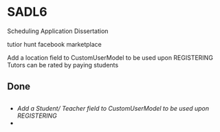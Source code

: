 # SADL6
Scheduling Application Dissertation

tutior hunt
facebook marketplace

Add a location field to CustomUserModel to be used upon REGISTERING</br>
Tutors can be rated by paying students</br>

<h2>Done<h2>
<h6>
  <ul>
    <li>Add a Student/ Teacher field to CustomUserModel to be used upon REGISTERING<li>
  <ul>
<h6>
